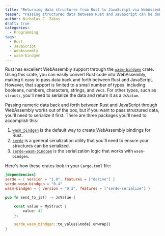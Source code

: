 ```yaml
---
title: "Returning data structures from Rust to JavaScript via WebAssembly"
teaser: "Passing structured data between Rust and JavaScript can be done via WebAssembly, but it takes a bit of work."
author: Nicholas C. Zakas
draft: true
categories:
  - Programming
tags:
  - Rust
  - JavaScript
  - WebAssembly
  - wasm-bindgen
---
```


Rust has excellent WebAssembly support through the [`wasm-bindgen`](https://crates.io/crates/wasm-bindgen/) crate. Using this crate, you can easily convert Rust code into WebAssembly, making it easy to pass data back and forth between Rust and JavaScript. However, that support is limited to a small number of types, including booleans, numbers, characters, strings, and `Vec`s. For other types, such as `structs`, you'll need to serialize the data and return it as a `JsValue`. 


Passing numeric data back and forth between Rust and JavaScript through WebAssembly works out of the box, but if you want to pass structured data, you'll need to serialize it first. There are three packages you'll need to accomplish this:

1. [`wasm_bindgen`](https://crates.io/crates/wasm-bindgen/) is the default way to create WebAssembly bindings for Rust.
1. [`serde`](https://crates.io/crates/serde) is a general serialization utility that you'll need to ensure your structures can be serialized.
1. [`serde-wasm-bindgen`](https://crates.io/crates/serde-wasm-bindgen) is the serialization logic that works with `wasm-bindgen`.

Here's how these crates look in your `Cargo.toml` file:

```toml
[dependencies]
serde = { version = "1.0", features = ["derive"] }
serde-wasm-bindgen = "0.4"
wasm-bindgen = { version = "0.2", features = ["serde-serialize"] }
```




```rs
pub fn send_to_js() -> JsValue {

    const value = MyStruct {
        value: 42
    };

    serde_wasm_bindgen::to_value(&node).unwrap()
}
```
